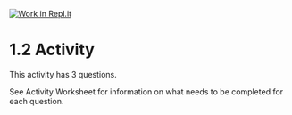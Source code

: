 [![Work in Repl.it](https://classroom.github.com/assets/work-in-replit-14baed9a392b3a25080506f3b7b6d57f295ec2978f6f33ec97e36a161684cbe9.svg)](https://classroom.github.com/online_ide?assignment_repo_id=3309845&assignment_repo_type=AssignmentRepo)
# 1.2 Activity

This activity has 3 questions.  

See Activity Worksheet for information on what needs to be completed for each question.